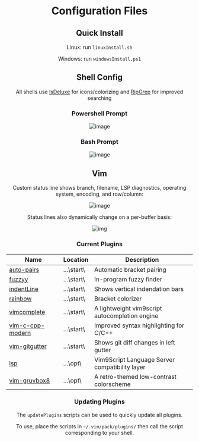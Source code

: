 <div align="center">

# Configuration Files

## Quick Install

Linux: run `linuxInstall.sh`

Windows: run `windowsInstall.ps1`

## Shell Config

All shells use [lsDeluxe](https://github.com/lsd-rs/lsd) for icons/colorizing and [RipGrep](https://github.com/BurntSushi/ripgrep) for improved searching

### Powershell Prompt

![image](https://github.com/user-attachments/assets/90194d81-d532-4dab-96c9-33644c5893c2)

### Bash Prompt

![image](https://github.com/user-attachments/assets/39624ebf-b6fd-4f9b-986b-c73057f5316b)

## Vim

Custom status line shows branch, filename, LSP diagnostics, operating system, encoding, and row/column:

![image](https://github.com/user-attachments/assets/e7d50c1a-efd9-4acf-8196-93f2dd8309b7)

Status lines also dynamically change on a per-buffer basis:

![img](https://github.com/user-attachments/assets/036c8de0-e095-40ae-9ddd-bc5de5faf207)

### Current Plugins

Name | Location | Description
---  | ---      | ---
[auto-pairs](https://github.com/LunarWatcher/auto-pairs)            | ...\start\ | Automatic bracket pairing
[fuzzyy](https://github.com/Donaldttt/fuzzyy)                       | ...\start\ | In-program fuzzy finder
[indentLine](https://github.com/Yggdroot/indentLine)                | ...\start\ | Shows vertical indendation bars
[rainbow](https://github.com/luochen1990/rainbow)                   | ...\start\ | Bracket colorizer
[vimcomplete](https://github.com/girishji/vimcomplete)              | ...\start\ | A lightweight vim9script autocompletion engine
[vim-c-cpp-modern](https://github.com/bfrg/vim-c-cpp-modern)        | ...\start\ | Improved syntax highlighting for C/C++
[vim-gitgutter](https://github.com/airblade/vim-gitgutter)          | ...\start\ | Shows git diff changes in left gutter
[lsp](https://github.com/yegappan/lsp)                              | ...\opt\   | Vim9Script Language Server compatibility layer
[vim-gruvbox8](https://github.com/lifepillar/vim-gruvbox8)          | ...\opt\   | A retro-themed low-contrast colorscheme

### Updating Plugins

The `updatePlugins` scripts can be used to quickly update all plugins.

To use, place the scripts in `~/.vim/pack/plugins/` then call the script corresponding to your shell.

</div>
